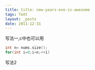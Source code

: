```yaml
---
title: title: new-years-eve-is-awesome
tags: TeXt
layout: _posts
date: 2011-12-31
---
```

写法一,c中也可以用
```cpp
int n= nums.size();
for(int i=0;i<n;++i)
```
写法2
```cpp

```